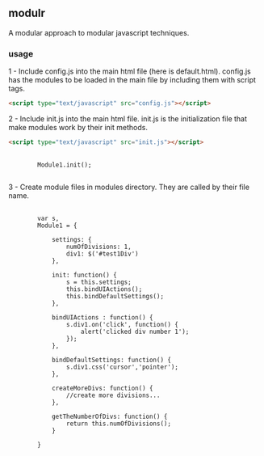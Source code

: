 ## modulr
A modular approach to modular javascript techniques.

### usage
1 - Include config.js into the main html file (here is default.html). config.js has the modules to be loaded in the main file by including them with script tags.

```html
<script type="text/javascript" src="config.js"></script>
```

2 - Include init.js into the main html file. init.js is the initialization file that make modules work by their init methods.

```html
<script type="text/javascript" src="init.js"></script>
```

<pre>
	<code lang=""javascript>
		Module1.init();	
	</code>
</pre>

3 - Create module files in modules directory. They are called by their file name.

<pre>
	<code lang="javascript">
		var s, 
		Module1 = {
			
			settings: {
				numOfDivisions: 1,
				div1: $('#test1Div')
			},

			init: function() {
				s = this.settings;
				this.bindUIActions();
				this.bindDefaultSettings();
			},

			bindUIActions : function() {
				s.div1.on('click', function() {
					alert('clicked div number 1');
				});
			},

			bindDefaultSettings: function() {
				s.div1.css('cursor','pointer');
			},

			createMoreDivs: function() {
				//create more divisions...
			},

			getTheNumberOfDivs: function() {
				return this.numOfDivisions();
			}

		}
	</code>
</pre>